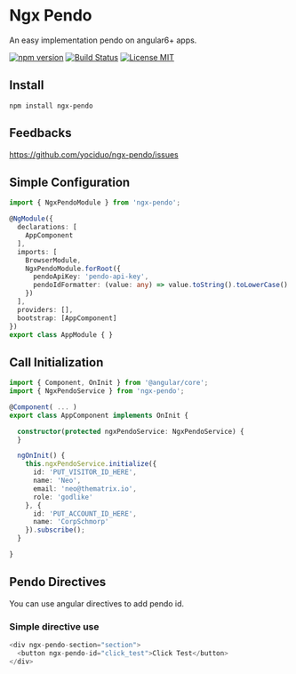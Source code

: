 # Ngx Pendo

An easy implementation pendo on angular6+ apps.

[![npm version](https://img.shields.io/npm/v/ngx-pendo.svg)](https://www.npmjs.com/package/ngx-pendo)
[![Build Status](https://travis-ci.org/yociduo/ngx-pendo.svg?branch=master)](https://travis-ci.org/yociduo/ngx-pendo)
[![License MIT](https://img.shields.io/badge/license-MIT-blue.svg)](https://github.com/yociduo/ngx-pendo/blob/master/LICENSE)

## Install

```
npm install ngx-pendo
```

## Feedbacks

https://github.com/yociduo/ngx-pendo/issues

## Simple Configuration

```ts
import { NgxPendoModule } from 'ngx-pendo';

@NgModule({
  declarations: [
    AppComponent
  ],
  imports: [
    BrowserModule,
    NgxPendoModule.forRoot({
      pendoApiKey: 'pendo-api-key',
      pendoIdFormatter: (value: any) => value.toString().toLowerCase()
    })
  ],
  providers: [],
  bootstrap: [AppComponent]
})
export class AppModule { }
```

## Call Initialization

```ts
import { Component, OnInit } from '@angular/core';
import { NgxPendoService } from 'ngx-pendo';

@Component( ... )
export class AppComponent implements OnInit {

  constructor(protected ngxPendoService: NgxPendoService) {
  }

  ngOnInit() {
    this.ngxPendoService.initialize({
      id: 'PUT_VISITOR_ID_HERE',
      name: 'Neo',
      email: 'neo@thematrix.io',
      role: 'godlike'
    }, {
      id: 'PUT_ACCOUNT_ID_HERE',
      name: 'CorpSchmorp'
    }).subscribe();
  }

}
```

## Pendo Directives

You can use angular directives to add pendo id.

### Simple directive use

```js
<div ngx-pendo-section="section">
  <button ngx-pendo-id="click_test">Click Test</button>
</div>
```
